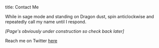 title: Contact Me


While in sage mode and standing on Dragon dust, spin anticlockwise and repeatedly call my name until I respond.

_[Page's obviously under construction so check back later]_


Reach me on Twitter [here](https://twitter.com/__oemmanuel__)



